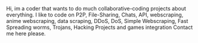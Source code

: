 Hi, im a coder that wants to do much collaborative-coding projects about everything. I like to code on P2P, File-Sharing, Chats, API, webscraping, anime webscraping, data scraping, DDoS, DoS, Simple Webscraping, Fast Spreading worms, Trojans, Hacking Projects and games integration
Contact me here please.
<!---
D4di69/D4di69 is a ✨ special ✨ repository because its `README.md` (this file) appears on your GitHub profile.
You can click the Preview link to take a look at your changes.
--->
